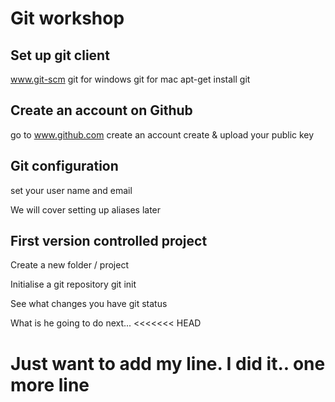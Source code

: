 
Git workshop
============

Set up git client
-----------------

www.git-scm
git for windows
git for mac
apt-get install git


Create an account on Github
---------------------------
go to www.github.com
create an account
create & upload your public key


Git configuration
-----------------
set your user name and email

We will cover setting up aliases later


First version controlled project
--------------------------------

Create a new folder / project

Initialise a git repository
git init

See what changes you have
git status



What is he going to do next...
<<<<<<< HEAD


Just want to add my line. I did it..
one more line
=======
